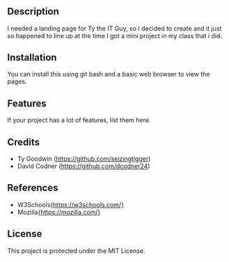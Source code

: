 # <Ty the IT Guy Landing Page>

## Description

I needed a landing page for Ty the IT Guy, so I decided to create and it just so happened to line up at the time I got a mini project in my class that i did.

## Installation
You can install this using git bash and a basic web browser to view the pages.

## Features

If your project has a lot of features, list them here.

## Credits
- Ty Goodwin (https://github.com/seizingtigger)
- David Codner (https://github.com/dcodner24)

## References
- W3Schools{https://w3schools.com/}
- Mozilla{https://mozilla.com/}

## License
This project is protected under the MIT License.